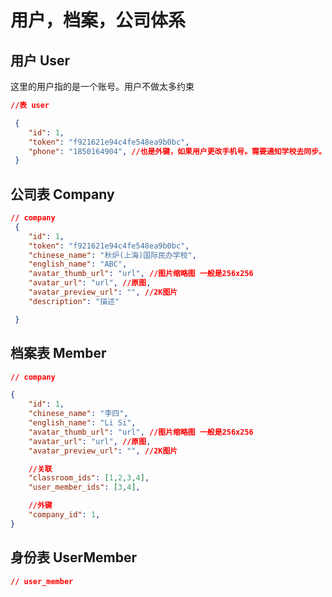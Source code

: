 # 用户，档案，公司体系

## 用户 User

这里的用户指的是一个账号。用户不做太多约束

```json
//表 user

 {
    "id": 1,
    "token": "f921621e94c4fe548ea9b0bc",
    "phone": "1850164904", //也是外键，如果用户更改手机号。需要通知学校去同步。这一步可以优化下。
 }

```


## 公司表 Company


```json
// company
 {
    "id": 1,
    "token": "f921621e94c4fe548ea9b0bc",
    "chinese_name": "秋炉(上海)国际民办学校",
    "english_name": "ABC",
    "avatar_thumb_url": "url", //图片缩略图 一般是256x256
    "avatar_url": "url", //原图,
    "avatar_preview_url": "", //2K图片
    "description": "描述"

 }
```
## 档案表 Member

```json
// company

{
    "id": 1,
    "chinese_name": "李四",
    "english_name": "Li Si",
    "avatar_thumb_url": "url", //图片缩略图 一般是256x256
    "avatar_url": "url", //原图,
    "avatar_preview_url": "", //2K图片

    //关联
    "classroom_ids": [1,2,3,4],
    "user_member_ids": [3,4],

    //外键
    "company_id": 1,
}


```
## 身份表 UserMember

```json
// user_member

```
